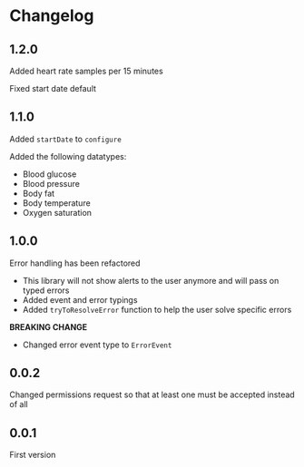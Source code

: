 # Changelog

## 1.2.0

Added heart rate samples per 15 minutes

Fixed start date default

## 1.1.0

Added `startDate` to `configure`

Added the following datatypes:

- Blood glucose
- Blood pressure
- Body fat
- Body temperature
- Oxygen saturation

## 1.0.0

Error handling has been refactored

- This library will not show alerts to the user anymore and will pass
  on typed errors
- Added event and error typings
- Added `tryToResolveError` function to help the user solve specific errors

**BREAKING CHANGE**

- Changed error event type to `ErrorEvent`

## 0.0.2

Changed permissions request so that at least one must be accepted instead of all

## 0.0.1

First version

